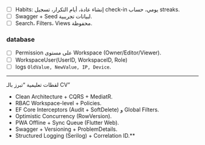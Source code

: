 - [ ] Habits: إنشاء عادة، أيام التكرار، تسجيل check-in يومي، حساب streaks.
- [ ] Swagger + Seed لبيانات تجريبية.
- [ ] Search، Filters، Views محفوظة.
### database
- [ ] Permission على مستوى Workspace (Owner/Editor/Viewer).
- [ ] WorkspaceUser(UserID, WorkspaceID, Role)
- [ ] logs `OldValue, NewValue, IP, Device`.

___
لقطات تعليمية “تبرز بالـ CV”

- Clean Architecture + CQRS + MediatR.
- RBAC Workspace-level + Policies.
- EF Core Interceptors (Audit + SoftDelete) و Global Filters.
- Optimistic Concurrency (RowVersion).
- PWA Offline + Sync Queue (Flutter Web).
- Swagger + Versioning + ProblemDetails.
- Structured Logging (Serilog) + Correlation ID.**